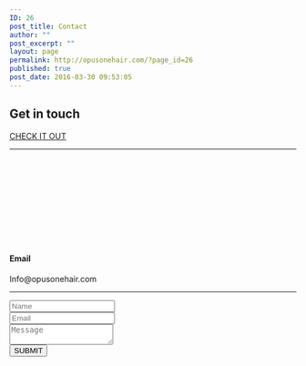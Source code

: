 ```yaml
---
ID: 26
post_title: Contact
author: ""
post_excerpt: ""
layout: page
permalink: http://opusonehair.com/?page_id=26
published: true
post_date: 2016-03-30 09:53:05
---
```

<div class="brz-root__container brz-reset-all"><section id="cbmgnqjrvr" class="brz-section css-lfbrd7"><div class="brz-section__items"><div class="brz-section__content"><div class="brz-bg css-u6rxh1"><div class="brz-bg-media"><div class="brz-bg-video" data-mute="on" data-autoplay="on"><iframe class="brz-iframe brz-bg-video__cover" style="display:none"></iframe></div><div class="brz-bg-map"><iframe class="brz-iframe brz-bg-map__cover" style="display:none"></iframe></div><div class="brz-bg-color"></div></div><div class="brz-bg-content"><div class="brz-container__wrap css-ho9erg"><div class="brz-container css-1gf7vi5"><div class="brz-wrapper css-6fvry1"><div class="brz-bg brz-d-xs-flex brz-flex-xs-wrap css-1szh5xq"><div class="brz-bg-media"><div class="brz-bg-color"></div></div><div class="brz-bg-content"><div class="brz-d-xs-flex css-1ob677i"><div class="brz-rich-text"><h1 class="brz-text-lg-center brz-tp-heading1"><span class="brz-cp-color2">Get in touch</span></h1></div></div></div></div></div><div class="brz-wrapper css-6fvry1"><div class="brz-bg brz-d-xs-flex brz-flex-xs-wrap css-1trd8bt"><div class="brz-bg-media"><div class="brz-bg-color"></div></div><div class="brz-bg-content"><div class="brz-d-xs-flex css-1ob677i"><div class="brz-spacer css-19zyqwf"></div></div></div></div></div><div class="brz-wrapper-clone css-6fvry1"><div class="brz-bg brz-d-xs-flex brz-flex-xs-wrap css-1szh5xq"><div class="brz-bg-media"><div class="brz-bg-color"></div></div><div class="brz-bg-content"><div class="brz-d-xs-flex brz-flex-xs-wrap css-2v55jk"><div class="brz-wrapper-clone__item css-16a2s3d"><a class="brz-a brz-btn css-hu0jd9" href="" target="_blank"><span class="brz-span brz-text__editor" contenteditable="false">CHECK IT OUT</span></a></div></div></div></div></div><div class="brz-wrapper css-6fvry1"><div class="brz-bg brz-d-xs-flex brz-flex-xs-wrap css-1trd8bt"><div class="brz-bg-media"><div class="brz-bg-color"></div></div><div class="brz-bg-content"><div class="brz-d-xs-flex css-1ob677i"><div class="brz-spacer css-1tb6bj5"></div></div></div></div></div></div></div></div></div></div></div></section><section id="chyosngkuh" class="brz-section css-lfbrd7"><div class="brz-section__items"><div class="brz-section__content"><div class="brz-bg css-2riltp"><div class="brz-bg-media"><div class="brz-bg-image brz-bg-image-parallax"></div><div class="brz-bg-color"></div></div><div class="brz-bg-content"><div class="brz-container__wrap css-ho9erg"><div class="brz-container css-gapjou"><div class="brz-row__container"><div class="brz-bg brz-d-xs-flex brz-flex-xs-wrap css-i3a6sh"><div class="brz-bg-media"><div class="brz-bg-color"></div></div><div class="brz-bg-content"><div class="brz-row css-10jdpoz"><div class="brz-columns css-nsvst2"><div class="brz-bg brz-d-xs-flex css-1al5tpv"><div class="brz-bg-media"><div class="brz-bg-color"></div></div><div class="brz-bg-content"><div class="brz-wrapper css-6fvry1"><div class="brz-bg brz-d-xs-flex brz-flex-xs-wrap css-q0c85m"><div class="brz-bg-media"><div class="brz-bg-color"></div></div><div class="brz-bg-content"><div class="brz-d-xs-flex css-1ob677i"><div class="brz-line css-1so1xy4"><hr class="brz-hr"></div></div></div></div></div><div class="brz-wrapper css-6fvry1"><div class="brz-bg brz-d-xs-flex brz-flex-xs-wrap css-1szh5xq"><div class="brz-bg-media"><div class="brz-bg-color"></div></div><div class="brz-bg-content"><div class="brz-d-xs-flex css-1ob677i"><div class="brz-icon-text css-pxcd32"><div class="brz-icon__container"><span class="brz-span brz-icon css-15r7ck5"><svg class="brz-icon-svg"><use xlink:href="http://opusonehair.com/wp-content/uploads/brizy/26/assets/icons/newsletter.svg#nc_icon"/></svg></span></div><div class="brz-text-btn"><div class="brz-rich-text"><h4 class="brz-tp-heading5 brz-mb-lg-0 brz-mb-xs-10"><span class="brz-cp-color2">Email</span></h4><p class="brz-tp-paragraph"><span class="brz-cp-color7">Info@opusonehair.com</span></p></div></div></div></div></div></div></div><div class="brz-wrapper css-6fvry1"><div class="brz-bg brz-d-xs-flex brz-flex-xs-wrap css-q0c85m"><div class="brz-bg-media"><div class="brz-bg-color"></div></div><div class="brz-bg-content"><div class="brz-d-xs-flex css-1ob677i"><div class="brz-line css-1so1xy4"><hr class="brz-hr"></div></div></div></div></div></div></div></div><div class="brz-columns css-nsvst2"><div class="brz-bg brz-d-xs-flex css-1y33cuh"><div class="brz-bg-media"><div class="brz-bg-color"></div></div><div class="brz-bg-content"><div class="brz-wrapper css-6fvry1"><div class="brz-bg brz-d-xs-flex brz-flex-xs-wrap css-11c4v30"><div class="brz-bg-media"><div class="brz-bg-color"></div></div><div class="brz-bg-content"><div class="brz-d-xs-flex css-1ob677i"><div class="brz-form css-m3gvww"><form action="http://opusonehair.com/wp-admin/admin-ajax.php?action=brizy_submit_form" novalidate="" data-form-id="madnftqdle" data-project-language="7" data-success="" data-error="" data-redirect=""><div class="brz-form__fields css-a5cfed"><div class="brz-form__item css-i9dv9s"><input class="brz-input brz-form__field" id="mitbjyvfym" name="mitbjyvfym" placeholder="Name" required data-type="Text" data-label="Name"></div><div class="brz-form__item css-i9dv9s"><input type="email" class="brz-input brz-form__field" id="btrlqwbmuj" name="btrlqwbmuj" placeholder="Email" pattern="^[a-zA-Z0-9_.+-]+@[a-zA-Z0-9-]+.[a-zA-Z0-9-.]+$" data-type="Email" data-label="Email"></div><div class="brz-form__item css-1sp6ju6"><textarea class="brz-textarea brz-form__field" id="qpsedzpduz" name="qpsedzpduz" placeholder="Message" data-type="Paragraph" data-label="Message"></textarea></div></div><button class="brz-btn css-1nktrgg"><span class="brz-span brz-text__editor" contenteditable="false">SUBMIT</span></button></form></div></div></div></div></div></div></div></div></div></div></div></div></div></div></div></div></div></div></section></div>